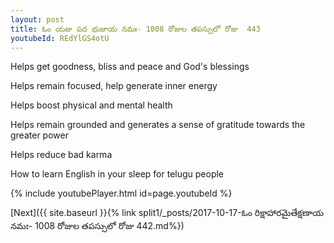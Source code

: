 ```yaml
---
layout: post
title: ఓం యజు పద భుజాయ నమః- 1008 రోజుల తపస్సులో రోజు  443
youtubeId: REdYlGS4otU
---
```

 
 
Helps get goodness, bliss and peace and God's blessings
 
Helps remain focused, help generate inner energy 
 
Helps boost physical and mental health 
 
Helps remain grounded and generates a sense of gratitude towards the greater power 
 
Helps reduce bad karma
 
How to learn English in your sleep for telugu people
 
 
 
 


{% include youtubePlayer.html id=page.youtubeId %}
 
[Next]({{ site.baseurl }}{% link split1/_posts/2017-10-17-ఓం రిక్షాహారమైతేక్షణాయ నమః- 1008 రోజుల తపస్సులో రోజు  442.md%})
 

